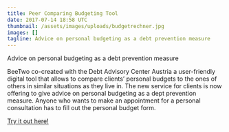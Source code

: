 ```yaml
---
title: Peer Comparing Budgeting Tool
date: 2017-07-14 18:58 UTC
thumbnail: /assets/images/uploads/budgetrechner.jpg
images: []
tagline: Advice on personal budgeting as a debt prevention measure
---
```


Advice on personal budgeting as a debt prevention measure

BeeTwo co-created with the Debt Advisory Center Austria a user-friendly digital tool that allows to compare clients’ personal budgets to the ones of others in similar situations as they live in.
The new service for clients is now offering to give advice on personal budgeting as a dept prevention measure. Anyone who wants to make an appointment for a personal consultation has to fill out the personal budget form.

[Try it out here!](http://www.budgetberatung.at/budgetrechner/)

